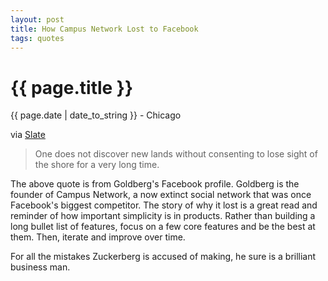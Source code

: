```yaml
---
layout: post
title: How Campus Network Lost to Facebook
tags: quotes
---
```


{{ page.title }}
================

<p class="meta">{{ page.date | date_to_string }} - Chicago</p>

via [Slate](http://www.slate.com/id/2269131/)

> One does not discover new lands without consenting to lose sight of the shore for a very long time. 

The above quote is from Goldberg's Facebook profile. Goldberg is the founder of Campus Network, a now extinct social network that was once Facebook's biggest competitor. The story of why it lost is a great read and reminder of how important simplicity is in products. Rather than building a long bullet list of features, focus on a few core features and be the best at them. Then, iterate and improve over time.

For all the mistakes Zuckerberg is accused of making, he sure is a brilliant business man.

